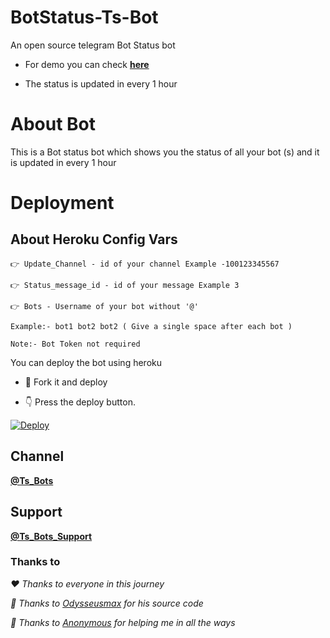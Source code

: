 # BotStatus-Ts-Bot 


An open source telegram Bot Status bot

- For demo you can check <b>[here](https://telegram.me/Ts_bots/8)</b> 

- The status is updated in every 1 hour

# About Bot

This is a Bot status bot which shows you the status of all your bot (s) and it is updated in every 1 hour 


# Deployment


## About Heroku Config Vars

```
👉 Update_Channel - id of your channel Example -100123345567

👉 Status_message_id - id of your message Example 3

👉 Bots - Username of your bot without '@'

Example:- bot1 bot2 bot2 ( Give a single space after each bot ) 

Note:- Bot Token not required 
```
You can deploy the bot using heroku

- 🥰 Fork it and deploy
 
- 👇 Press the deploy button.

[![Deploy](https://www.herokucdn.com/deploy/button.svg)](https://heroku.com/deploy?template=https://github.com/abishikth-jos/BotStatus-Ts-Bot)


## Channel

<b>[@Ts_Bots](https://telegram.me/ts_bots)</b>

## Support 

<b>[@Ts_Bots_Support](https://telegram.me/Ts_Bots_Support)</b>


### Thanks to

<i>❤️ Thanks to everyone in this journey</i> 

<i>🥰 Thanks to [Odysseusmax](https://telegram.me/odysseusmax) for his source code</i> 

<i>🥰 Thanks to [Anonymous](https://telegram.me/Ns-AnoNymouS) for helping me in all the ways</i> 
